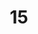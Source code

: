 ---
title: "15"
imageurl: "../src/content/assets/15.webp"
dwnurl: "https://imgs1.thamizhnation.org/15.jpg"
tags: ['thalaivar']
---